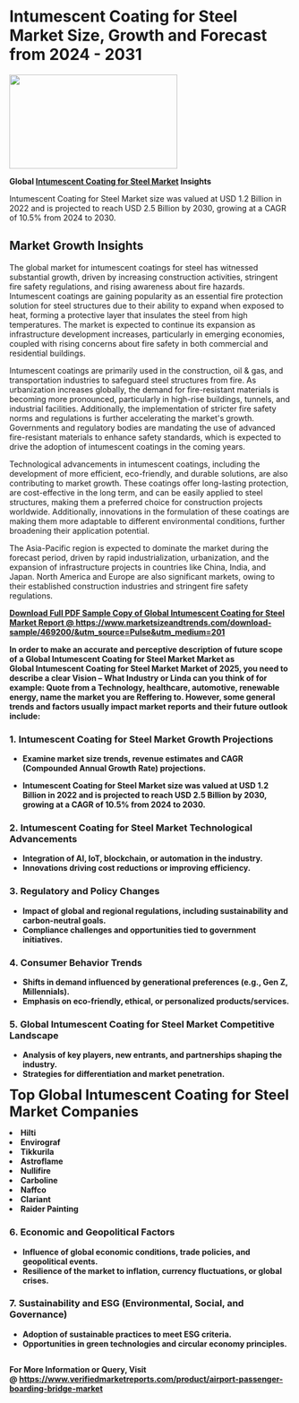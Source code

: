 <H1>Intumescent Coating for Steel Market Size, Growth and Forecast from 2024 - 2031</H1><img class="aligncenter size-medium wp-image-584254" src="https://thirdeyenews.in/wp-content/uploads/2024/09/Global-Market-Research-300x168.jpeg" alt="" width="300" height="168" /><p><strong>Global&nbsp;<a href="https://www.marketsizeandtrends.com/download-sample/469200/&amp;utm_source=Pulse&amp;utm_medium=201">Intumescent Coating for Steel Market</a> Insights</strong></p><p>Intumescent Coating for Steel Market size was valued at USD 1.2 Billion in 2022 and is projected to reach USD 2.5 Billion by 2030, growing at a CAGR of 10.5% from 2024 to 2030.</p><p><h2>Market Growth Insights</h2> <p>The global market for intumescent coatings for steel has witnessed substantial growth, driven by increasing construction activities, stringent fire safety regulations, and rising awareness about fire hazards. Intumescent coatings are gaining popularity as an essential fire protection solution for steel structures due to their ability to expand when exposed to heat, forming a protective layer that insulates the steel from high temperatures. The market is expected to continue its expansion as infrastructure development increases, particularly in emerging economies, coupled with rising concerns about fire safety in both commercial and residential buildings.</p> <p><strong><a href="#"></a></strong></p> <p>Intumescent coatings are primarily used in the construction, oil & gas, and transportation industries to safeguard steel structures from fire. As urbanization increases globally, the demand for fire-resistant materials is becoming more pronounced, particularly in high-rise buildings, tunnels, and industrial facilities. Additionally, the implementation of stricter fire safety norms and regulations is further accelerating the market's growth. Governments and regulatory bodies are mandating the use of advanced fire-resistant materials to enhance safety standards, which is expected to drive the adoption of intumescent coatings in the coming years.</p> <p>Technological advancements in intumescent coatings, including the development of more efficient, eco-friendly, and durable solutions, are also contributing to market growth. These coatings offer long-lasting protection, are cost-effective in the long term, and can be easily applied to steel structures, making them a preferred choice for construction projects worldwide. Additionally, innovations in the formulation of these coatings are making them more adaptable to different environmental conditions, further broadening their application potential.</p> <p>The Asia-Pacific region is expected to dominate the market during the forecast period, driven by rapid industrialization, urbanization, and the expansion of infrastructure projects in countries like China, India, and Japan. North America and Europe are also significant markets, owing to their established construction industries and stringent fire safety regulations.</p> <p><strong><a href="#"></p><p><span class=""><strong>Download Full PDF Sample Copy of Global Intumescent Coating for Steel Market Report</strong> @ <a href="https://www.marketsizeandtrends.com/download-sample/469200/&amp;utm_source=Pulse&amp;utm_medium=201" target="_blank">https://www.marketsizeandtrends.com/download-sample/469200/&amp;utm_source=Pulse&amp;utm_medium=201</a></span></p><p>In order to make an accurate and perceptive description of future scope of a Global&nbsp;Intumescent Coating for Steel Market Market as Global&nbsp;Intumescent Coating for Steel Market Market of 2025, you need to describe a clear Vision &ndash; What Industry or Linda can you think of for example: Quote from a Technology, healthcare, automotive, renewable energy, name the market you are Reffering to. However, some general trends and factors usually impact market reports and their future outlook include:</p><h3>1.&nbsp;<strong>Intumescent Coating for Steel Market Growth Projections</strong></h3><ul><li>Examine market size trends, revenue estimates and CAGR (Compounded Annual Growth Rate) projections.</li><li><p>Intumescent Coating for Steel Market size was valued at USD 1.2 Billion in 2022 and is projected to reach USD 2.5 Billion by 2030, growing at a CAGR of 10.5% from 2024 to 2030.</p></li></ul><h3>2.&nbsp;<strong>Intumescent Coating for Steel Market Technological Advancements</strong></h3><ul><li>Integration of AI, IoT, blockchain, or automation in the industry.</li><li>Innovations driving cost reductions or improving efficiency.</li></ul><h3>3.&nbsp;<strong>Regulatory and Policy Changes</strong></h3><ul><li>Impact of global and regional regulations, including sustainability and carbon-neutral goals.</li><li>Compliance challenges and opportunities tied to government initiatives.</li></ul><h3>4.&nbsp;<strong>Consumer Behavior Trends</strong></h3><ul><li>Shifts in demand influenced by generational preferences (e.g., Gen Z, Millennials).</li><li>Emphasis on eco-friendly, ethical, or personalized products/services.</li></ul><h3>5.&nbsp;<strong>Global Intumescent Coating for Steel Market Competitive Landscape</strong></h3><ul><li>Analysis of key players, new entrants, and partnerships shaping the industry.</li><li>Strategies for differentiation and market penetration.</li></ul><p data-pm-slice="1 1 []"><span style="color: inherit; font-family: inherit; font-size: 25px;">Top Global Intumescent Coating for Steel Market Companies</span></p><div class="" data-test-id=""><p><li>Hilti</li><li> Envirograf</li><li> Tikkurila</li><li> Astroflame</li><li> Nullifire</li><li> Carboline</li><li> Naffco</li><li> Clariant</li><li> Raider Painting</li></p></div><h3>6.&nbsp;<strong>Economic and Geopolitical Factors</strong></h3><ul><li>Influence of global economic conditions, trade policies, and geopolitical events.</li><li>Resilience of the market to inflation, currency fluctuations, or global crises.</li></ul><h3>7.&nbsp;<strong>Sustainability and ESG (Environmental, Social, and Governance)</strong></h3><ul><li>Adoption of sustainable practices to meet ESG criteria.</li><li>Opportunities in green technologies and circular economy principles.</li></ul><h2><strong style="font-size: 14px;">For More Information or Query, Visit @&nbsp;</strong><a style="background-color: #ffffff; font-size: 14px;" href="https://www.marketsizeandtrends.com/report/intumescent-coating-for-steel-market/" target="_blank">https://www.verifiedmarketreports.com/product/airport-passenger-boarding-bridge-market</a></h2>
